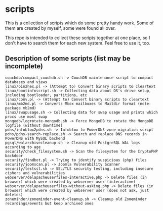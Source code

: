 # scripts
This is a collection of scripts which do some pretty handy work. 
Some of them are created by myself, some were found all over. 

This repo is intended to collect these scripts together at one place, so I don't have to search them for each new system. 
Feel free to use it, too. 

Description of some scripts (list may be incomplete)
--

```
couchdb/compact_couchdb.sh -> CouchDB maintenance script to compact databases and views
linux/bin2hex.pl -> (Attempt to) Convert binary scripts to cleartext
linux/bootinfoscript.sh -> Collecting data about OS's drive setup, including bootloader, partitions, etc
linux/conv.pl -> (Attempt to) Convert binary scripts to cleartext
linux/mb2md.pl -> Converts Mbox mailboxes to Maildir format (note: package mb2md)
linux/swapusage.sh -> Collecting data for swap usage and prints which procs use most swap
mongodb/logrotate-mongodb.sh -> Force MongoDB to rotate the MongoDB logfile (without downtime)
pdns/infoblox2pdns.sh -> Infoblox to PowerDNS zone migration script
pdns/pdns-search-replace.sh -> Search and replace DNS records in PowerDNS with MySQL backend
pgsql/walarchivecleanup.sh -> Cleanup old PostgreSQL WAL logs according to age
security/check_filesystem.sh -> Scan the filesystem for the CryptoPHP backdoor
security/findbot.pl -> Trying to identify suspicious (php) files
security/joomscan.pl -> Joomla Vulnerability Scanner
security/testssl.sh -> SSL/TLS security testing, including insecure ciphers and vulnerabilities
webserver/delapacheuserfiles-interactive.php -> Delete files (in browser) which were created by webserver user (interactive)
webserver/delapacheuserfiles-without-asking.php -> Delete files (in browser) which were created by webserver user (does not ask, just deletes)
zoneminder/zoneminder-event-cleanup.sh -> Cleanup old Zoneminder recordings/events but keep archived ones
```
